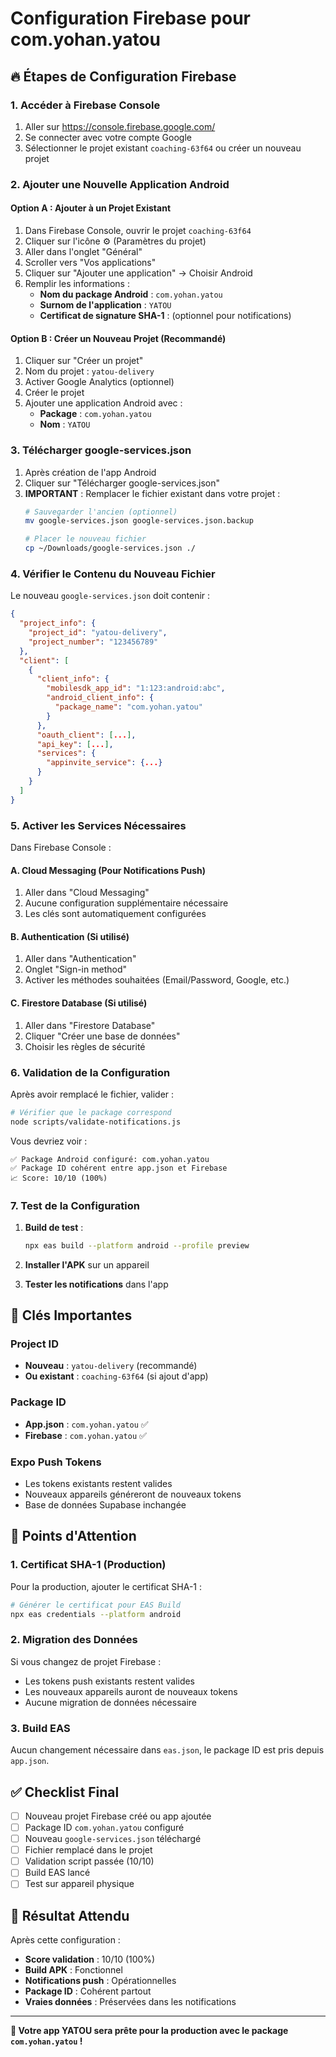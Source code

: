 # Configuration Firebase pour com.yohan.yatou

## 🔥 Étapes de Configuration Firebase

### 1. Accéder à Firebase Console
1. Aller sur https://console.firebase.google.com/
2. Se connecter avec votre compte Google
3. Sélectionner le projet existant `coaching-63f64` ou créer un nouveau projet

### 2. Ajouter une Nouvelle Application Android

#### Option A : Ajouter à un Projet Existant
1. Dans Firebase Console, ouvrir le projet `coaching-63f64`
2. Cliquer sur l'icône ⚙️ (Paramètres du projet)
3. Aller dans l'onglet "Général"
4. Scroller vers "Vos applications"
5. Cliquer sur "Ajouter une application" → Choisir Android
6. Remplir les informations :
   - **Nom du package Android** : `com.yohan.yatou`
   - **Surnom de l'application** : `YATOU`
   - **Certificat de signature SHA-1** : (optionnel pour notifications)

#### Option B : Créer un Nouveau Projet (Recommandé)
1. Cliquer sur "Créer un projet"
2. Nom du projet : `yatou-delivery`
3. Activer Google Analytics (optionnel)
4. Créer le projet
5. Ajouter une application Android avec :
   - **Package** : `com.yohan.yatou`
   - **Nom** : `YATOU`

### 3. Télécharger google-services.json

1. Après création de l'app Android
2. Cliquer sur "Télécharger google-services.json"
3. **IMPORTANT** : Remplacer le fichier existant dans votre projet :
   ```bash
   # Sauvegarder l'ancien (optionnel)
   mv google-services.json google-services.json.backup
   
   # Placer le nouveau fichier
   cp ~/Downloads/google-services.json ./
   ```

### 4. Vérifier le Contenu du Nouveau Fichier

Le nouveau `google-services.json` doit contenir :

```json
{
  "project_info": {
    "project_id": "yatou-delivery",
    "project_number": "123456789"
  },
  "client": [
    {
      "client_info": {
        "mobilesdk_app_id": "1:123:android:abc",
        "android_client_info": {
          "package_name": "com.yohan.yatou"
        }
      },
      "oauth_client": [...],
      "api_key": [...],
      "services": {
        "appinvite_service": {...}
      }
    }
  ]
}
```

### 5. Activer les Services Nécessaires

Dans Firebase Console :

#### A. Cloud Messaging (Pour Notifications Push)
1. Aller dans "Cloud Messaging"
2. Aucune configuration supplémentaire nécessaire
3. Les clés sont automatiquement configurées

#### B. Authentication (Si utilisé)
1. Aller dans "Authentication"
2. Onglet "Sign-in method"
3. Activer les méthodes souhaitées (Email/Password, Google, etc.)

#### C. Firestore Database (Si utilisé)
1. Aller dans "Firestore Database"
2. Cliquer "Créer une base de données"
3. Choisir les règles de sécurité

### 6. Validation de la Configuration

Après avoir remplacé le fichier, valider :

```bash
# Vérifier que le package correspond
node scripts/validate-notifications.js
```

Vous devriez voir :
```
✅ Package Android configuré: com.yohan.yatou
✅ Package ID cohérent entre app.json et Firebase
📈 Score: 10/10 (100%)
```

### 7. Test de la Configuration

1. **Build de test** :
   ```bash
   npx eas build --platform android --profile preview
   ```

2. **Installer l'APK** sur un appareil

3. **Tester les notifications** dans l'app

## 🔑 Clés Importantes

### Project ID
- **Nouveau** : `yatou-delivery` (recommandé)
- **Ou existant** : `coaching-63f64` (si ajout d'app)

### Package ID
- **App.json** : `com.yohan.yatou` ✅
- **Firebase** : `com.yohan.yatou` ✅

### Expo Push Tokens
- Les tokens existants restent valides
- Nouveaux appareils généreront de nouveaux tokens
- Base de données Supabase inchangée

## 🚨 Points d'Attention

### 1. Certificat SHA-1 (Production)
Pour la production, ajouter le certificat SHA-1 :
```bash
# Générer le certificat pour EAS Build
npx eas credentials --platform android
```

### 2. Migration des Données
Si vous changez de projet Firebase :
- Les tokens push existants restent valides
- Les nouveaux appareils auront de nouveaux tokens
- Aucune migration de données nécessaire

### 3. Build EAS
Aucun changement nécessaire dans `eas.json`, le package ID est pris depuis `app.json`.

## ✅ Checklist Final

- [ ] Nouveau projet Firebase créé ou app ajoutée
- [ ] Package ID `com.yohan.yatou` configuré
- [ ] Nouveau `google-services.json` téléchargé
- [ ] Fichier remplacé dans le projet
- [ ] Validation script passée (10/10)
- [ ] Build EAS lancé
- [ ] Test sur appareil physique

## 🎯 Résultat Attendu

Après cette configuration :
- **Score validation** : 10/10 (100%)
- **Build APK** : Fonctionnel
- **Notifications push** : Opérationnelles
- **Package ID** : Cohérent partout
- **Vraies données** : Préservées dans les notifications

---

**🚀 Votre app YATOU sera prête pour la production avec le package `com.yohan.yatou` !**